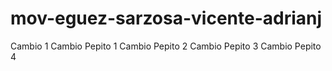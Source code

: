 # mov-eguez-sarzosa-vicente-adrianj
Cambio 1
Cambio Pepito 1
Cambio Pepito 2
Cambio Pepito 3
Cambio Pepito 4